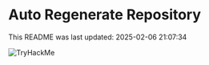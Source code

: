 # Auto Regenerate Repository

This README was last updated: 2025-02-06 21:07:34

 ![TryHackMe](https://tryhackme.com/badge/533634)
